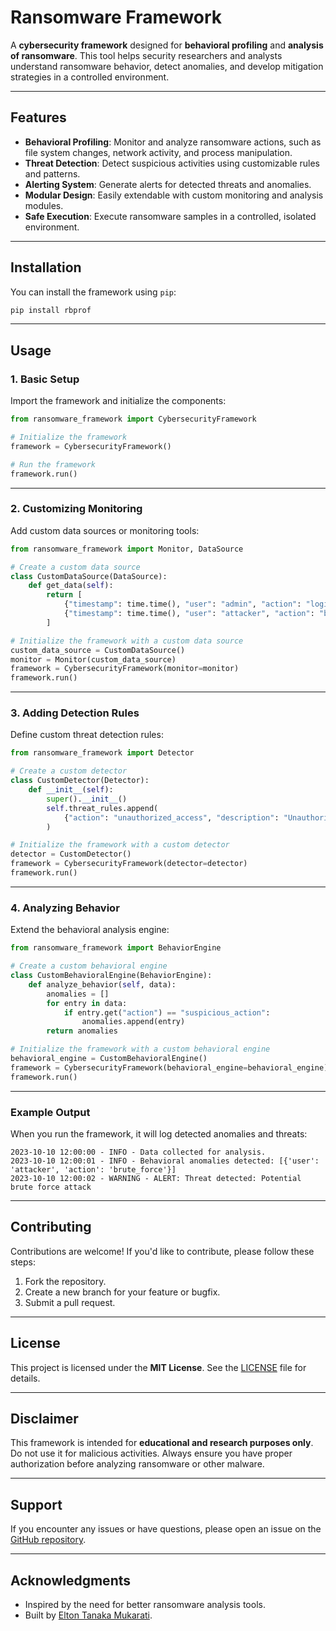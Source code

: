 

# **Ransomware Framework**

A **cybersecurity framework** designed for **behavioral profiling** and **analysis of ransomware**. This tool helps security researchers and analysts understand ransomware behavior, detect anomalies, and develop mitigation strategies in a controlled environment.

---

## **Features**
- **Behavioral Profiling**: Monitor and analyze ransomware actions, such as file system changes, network activity, and process manipulation.
- **Threat Detection**: Detect suspicious activities using customizable rules and patterns.
- **Alerting System**: Generate alerts for detected threats and anomalies.
- **Modular Design**: Easily extendable with custom monitoring and analysis modules.
- **Safe Execution**: Execute ransomware samples in a controlled, isolated environment.

---

## **Installation**

You can install the framework using `pip`:

```bash
pip install rbprof
```

---

## **Usage**

### **1. Basic Setup**
Import the framework and initialize the components:

```python
from ransomware_framework import CybersecurityFramework

# Initialize the framework
framework = CybersecurityFramework()

# Run the framework
framework.run()
```

---

### **2. Customizing Monitoring**
Add custom data sources or monitoring tools:

```python
from ransomware_framework import Monitor, DataSource

# Create a custom data source
class CustomDataSource(DataSource):
    def get_data(self):
        return [
            {"timestamp": time.time(), "user": "admin", "action": "login"},
            {"timestamp": time.time(), "user": "attacker", "action": "brute_force"},
        ]

# Initialize the framework with a custom data source
custom_data_source = CustomDataSource()
monitor = Monitor(custom_data_source)
framework = CybersecurityFramework(monitor=monitor)
framework.run()
```

---

### **3. Adding Detection Rules**
Define custom threat detection rules:

```python
from ransomware_framework import Detector

# Create a custom detector
class CustomDetector(Detector):
    def __init__(self):
        super().__init__()
        self.threat_rules.append(
            {"action": "unauthorized_access", "description": "Unauthorized access detected"}
        )

# Initialize the framework with a custom detector
detector = CustomDetector()
framework = CybersecurityFramework(detector=detector)
framework.run()
```

---

### **4. Analyzing Behavior**
Extend the behavioral analysis engine:

```python
from ransomware_framework import BehaviorEngine

# Create a custom behavioral engine
class CustomBehavioralEngine(BehaviorEngine):
    def analyze_behavior(self, data):
        anomalies = []
        for entry in data:
            if entry.get("action") == "suspicious_action":
                anomalies.append(entry)
        return anomalies

# Initialize the framework with a custom behavioral engine
behavioral_engine = CustomBehavioralEngine()
framework = CybersecurityFramework(behavioral_engine=behavioral_engine)
framework.run()
```

---

### **Example Output**

When you run the framework, it will log detected anomalies and threats:

```
2023-10-10 12:00:00 - INFO - Data collected for analysis.
2023-10-10 12:00:01 - INFO - Behavioral anomalies detected: [{'user': 'attacker', 'action': 'brute_force'}]
2023-10-10 12:00:02 - WARNING - ALERT: Threat detected: Potential brute force attack
```

---

## **Contributing**

Contributions are welcome! If you'd like to contribute, please follow these steps:
1. Fork the repository.
2. Create a new branch for your feature or bugfix.
3. Submit a pull request.

---

## **License**

This project is licensed under the **MIT License**. See the [LICENSE](LICENSE) file for details.

---

## **Disclaimer**

This framework is intended for **educational and research purposes only**. Do not use it for malicious activities. Always ensure you have proper authorization before analyzing ransomware or other malware.

---

## **Support**

If you encounter any issues or have questions, please open an issue on the [GitHub repository](https://github.com/eltontanaka2821/ransomware-framework).

---

## **Acknowledgments**
- Inspired by the need for better ransomware analysis tools.
- Built by [Elton Tanaka Mukarati](https://github.com/eltontanaka2821/ransomware-framework).

